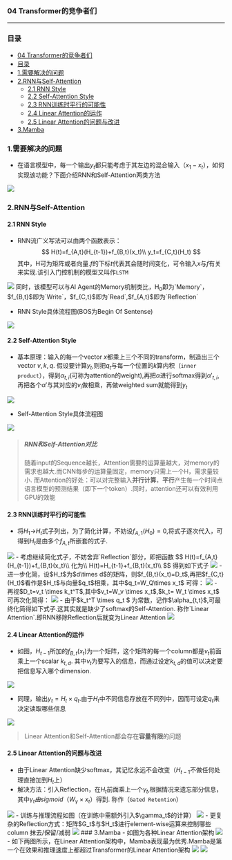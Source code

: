 ### 04 Transformer的竞争者们
***
### 目录
- [04 Transformer的竞争者们](#04-transformer的竞争者们)
- [目录](#目录)
- [1.需要解决的问题](#1需要解决的问题)
- [2.RNN与Self-Attention](#2rnn与self-attention)
  - [2.1 RNN Style](#21-rnn-style)
  - [2.2 Self-Attention Style](#22-self-attention-style)
  - [2.3 RNN训练时平行的可能性](#23-rnn训练时平行的可能性)
  - [2.4 Linear Attention的运作](#24-linear-attention的运作)
  - [2.5 Linear Attention的问题与改进](#25-linear-attention的问题与改进)
- [3.Mamba](#3mamba)


### 1.需要解决的问题
- 在语言模型中，每一个输出$y_t$都只能考虑于其左边的混合输入（$x_1-x_t$），如何实现该功能？下面介绍RNN和Self-Attention两类方法
<img src="https://i-blog.csdnimg.cn/direct/15aab5dac1ae4cc9845c614dc981310b.png">

### 2.RNN与Self-Attention
#### 2.1 RNN Style
- RNN流广义写法可以由两个函数表示：
$$
H(t)=f_{A,t}(H_{t-1})+f_{B,t}(x_t)\\
y_t=f_{C,t}(H_t)
$$
其中，H可为矩阵或者向量.$f$的下标$t$代表其会随时间变化，可令输入$x$与$f$有关来实现.该引入门控机制的模型又叫作`LSTM`
<img src="https://i-blog.csdnimg.cn/direct/baf9866b61cc4fc5839161b33bde3f7c.png">
同时，该模型可以与AI Agent的Memory机制类比，H<sub>0</sub>即为`Memory`，$f_{B,t}$即为`Write`，$f_{C,t}$即为`Read`,$f_{A,t}$即为`Reflection`  

- RNN Style具体流程图(BOS为Begin Of Sentense)
<img src="https://i-blog.csdnimg.cn/direct/5adc6366873f4c5d84829bf28eb85d4c.png">

#### 2.2 Self-Attention Style
- 基本原理：输入的每一个vector $x$都乘上三个不同的transform，制造出三个vector $v,k,q$. 假设要计算$y_t$,则把$q_t$与每一个位置的$k$算内积（`inner product`），得到$\alpha_{t,i}$(可称为attention的weight),再把$\alpha$进行softmax得到$\alpha\prime_{t,i}$,再把各个$\alpha\prime$与其对应的$v_i$做相乘，再做weighted sum就能得到$y_t$
<img src="https://i-blog.csdnimg.cn/direct/e575541cd69c4eab959a9ad5cfc4f689.png">

- Self-Attention Style具体流程图
<img src="https://i-blog.csdnimg.cn/direct/217741883e524716bc49e0c88c98d960.png">

>##### RNN和Self-Attention对比
>随着input的Sequence越长，Attention需要的运算量越大，对memory的需求也越大.而CNN每步的运算量固定，memory只需上一个H，需求量较小.
>而Attention的好处：可以对完整输入**并行计算**，**平行**产生每一个时间点语言模型的预测结果（即下一个token）.同时，attention还可以有效利用GPU的效能
#### 2.3 RNN训练时平行的可能性
- 将$H_1$->$H_t$式子列出，为了简化计算，不妨设$f_{A,1}(H_0)=0$,将式子逐次代入，可得到$H_t$是由多个$f_{A,t}$所嵌套的式子.
<img src="https://i-blog.csdnimg.cn/direct/d25bf51c62ad4069a24cec72e573a03f.png">
- 考虑继续简化式子，不妨舍弃`Reflection`部分，即把函数
$$
H(t)=f_{A,t}(H_{t-1})+f_{B,t}(x_t)\\
化为\\
H(t)=H_{t-1}+f_{B,t}(x_t)\\
$$
得到如下式子
<img src="https://i-blog.csdnimg.cn/direct/d2c3f85cf1e04065a001f8c4e0d72be2.png">
- 进一步化简，设$H_t$为$d\times d$的矩阵，则$f_{B,t}(x_t)=D_t$,再把$f_{C,t}(H_t)$看作是$H_t$与向量$q_t$相乘，其中$q_t=W_Q\times x_t$
可得：
<img src="https://i-blog.csdnimg.cn/direct/23ca6cbad8104d0c9aa95029e1e830db.png">
- 再视$D_t=v_t \times k_t^T$,其中$v_t=W_v \times x_t$,$k_t= W_t \times x_t$ 可再次化简得：
<img src="https://i-blog.csdnimg.cn/direct/7a9c0965f6b1410d92265a07a8a46b4c.png">
- 由于$k_t^T \times q_t $ 为常数，记作$\alpha_{t,t}$,可最终化简得如下式子.这其实就是缺少了softmax的Self-Attention. 称作`Linear Attention`.即RNN移除Reflection后就变为Linear Attention
<img src="https://i-blog.csdnimg.cn/direct/56b7f1823fb6467f9f762247517992f3.png">

#### 2.4 Linear Attention的运作
- 如图，$H_{t-1}$所加的$f_{B,t}(x_t)$为一个矩阵，这个矩阵的每一个column都是$v_t$前面乘上一个scalar $k_{t,d}$. 其中$v_t$为要写入的信息，而通过设定$k_{t,d}$的值可以决定要把信息写入哪个dimension.
<img src="https://i-blog.csdnimg.cn/direct/21be35aa26564a35b272357167d38ab7.png">

- 同理，输出$y_t=H_t \times q_t$.由于$H_t$中不同信息存放在不同列中，因而可设定$q_t$来决定读取哪些信息
<img src="https://i-blog.csdnimg.cn/direct/fca60b37059e4b97b240911b87a56cf9.png">

>Linear Attention和Self-Attention都会存在**容量有限**的问题

#### 2.5 Linear Attention的问题与改进
- 由于Linear Attention缺少softmax，其记忆永远不会改变（$H_{t-1}$不做任何处理直接加到$H_t$上）
- 解决方法：引入Reflection，在$H_t$前面乘上一个$\gamma_t$,根据情况来遗忘部分信息，其中$\gamma_t由sigmoid（W_\gamma \times x_t）$得到. 称作（`Gated Retention`）
<img src="https://i-blog.csdnimg.cn/direct/02326121660547139b02f42e0b648fa5.png">
- 训练与推理流程如图（在训练中需额外引入$\gamma_t$的计算）
<img src="https://i-blog.csdnimg.cn/direct/c02b930394b74e1a908e3643957c9526.png">
- 更复杂的Reflection方式：矩阵$G_t$与$H_t$进行element-wise运算来控制哪些column 抹去/保留/减弱
<img src="https://i-blog.csdnimg.cn/direct/afd068064a3f4c9c8092b51d45927cb1.png">
### 3.Mamba
- 如图为各种Linear Attention架构
<img src="https://i-blog.csdnimg.cn/direct/602cd133e2fd4a03bdf7f65a425cb5c5.png">
- 如下两图所示，在Linear Attention架构中，Mamba表现最为优秀.Mamba是第一个在效果和推理速度上都超过Transformer的Linear Attention架构
<img src="https://i-blog.csdnimg.cn/direct/96a3e8bf7406416eb5b7511965a6d77f.png">
<img src="https://i-blog.csdnimg.cn/direct/a307184bd3824e308e6eda5739927e14.png">
